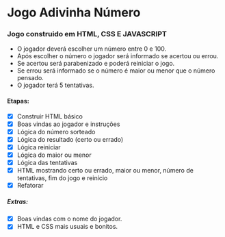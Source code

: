 # Jogo Adivinha Número

### Jogo construido em HTML, CSS E JAVASCRIPT
- O jogador deverá escolher um número entre 0 e 100.
- Após escolher o número o jogador será informado se acertou ou errou.
- Se acertou será parabenizado e poderá reiniciar o jogo.
- Se errou será informado se o número é maior ou menor que o número pensado.
- O jogador terá 5 tentativas.

#### Etapas:
- [x] Construir HTML básico
- [x] Boas vindas ao jogador e instruções
- [x] Lógica do número sorteado
- [x] Lógica do resultado (certo ou errado)
- [x] Lógica reiniciar
- [x] Lógica do maior ou menor
- [x] Lógica das tentativas
- [X] HTML mostrando certo ou errado, maior ou menor, número de tentativas, fim do jogo e reinício
- [x] Refatorar

##### Extras:
- [x] Boas vindas com o nome do jogador.
- [x] HTML e CSS mais usuais e bonitos.